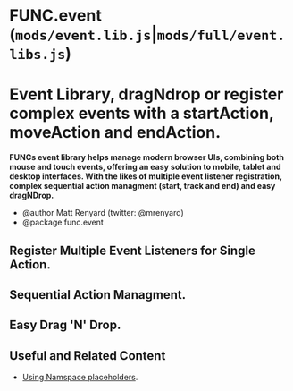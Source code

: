 FUNC.event (`mods/event.lib.js`|`mods/full/event.libs.js`)
==================================================================
Event Library, dragNdrop or register complex events
with a startAction, moveAction and endAction.
==================================================================

**FUNCs event library helps manage modern browser UIs, combining 
both mouse and touch events, offering an easy solution
to mobile, tablet and desktop interfaces. With the likes of
multiple event listener registration, complex sequential
action managment (start, track and end) and easy dragNDrop.**

 * @author Matt Renyard (twitter: @mrenyard)
 * @package func.event

Register Multiple Event Listeners for Single Action.
--------------------------------------------------

Sequential Action Managment.
--------------------------------------------------

Easy Drag 'N' Drop.
--------------------------------------------------

Useful and Related Content
--------------------------------------------------
 - [Using Namspace placeholders](./init.md#using-namespaces-within-your-local-namespace).

